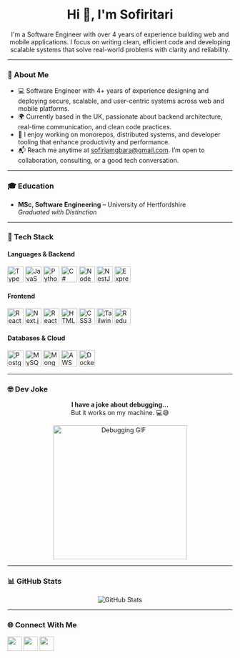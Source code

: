 <h1 align="center">Hi 👋, I'm Sofiritari</h1>

<p align="center">
I'm a Software Engineer with over 4 years of experience building web and mobile applications. I focus on writing clean, efficient code and developing scalable systems that solve real-world problems with clarity and reliability.
</p>

---

### 🚀 About Me

- 💻 Software Engineer with 4+ years of experience designing and deploying secure, scalable, and user-centric systems across web and mobile platforms.
- 🌍 Currently based in the UK, passionate about backend architecture, real-time communication, and clean code practices.
- 🧩 I enjoy working on monorepos, distributed systems, and developer tooling that enhance productivity and performance.
- 📬 Reach me anytime at sofiriamgbara@gmail.com. I’m open to collaboration, consulting, or a good tech conversation.

---

### 🎓 Education

- **MSc, Software Engineering** – University of Hertfordshire  
  *Graduated with Distinction*
---

### 🧰 Tech Stack

#### Languages & Backend
<p align="left">
  <img src="https://raw.githubusercontent.com/danielcranney/readme-generator/main/public/icons/skills/typescript-colored.svg" width="36" height="36" alt="TypeScript" />
  <img src="https://raw.githubusercontent.com/danielcranney/readme-generator/main/public/icons/skills/javascript-colored.svg" width="36" height="36" alt="JavaScript" />
  <img src="https://raw.githubusercontent.com/danielcranney/readme-generator/main/public/icons/skills/python-colored.svg" width="36" height="36" alt="Python" />
  <img src="https://raw.githubusercontent.com/danielcranney/readme-generator/main/public/icons/skills/csharp-colored.svg" width="36" height="36" alt="C#" />
  <img src="https://raw.githubusercontent.com/danielcranney/readme-generator/main/public/icons/skills/nodejs-colored.svg" width="36" height="36" alt="NodeJS" />
  <img src="https://raw.githubusercontent.com/danielcranney/readme-generator/main/public/icons/skills/nestjs-colored.svg" width="36" height="36" alt="NestJS" />
  <img src="https://raw.githubusercontent.com/danielcranney/readme-generator/main/public/icons/skills/express-colored.svg" width="36" height="36" alt="Express" />
</p>

#### Frontend
<p align="left">
  <img src="https://raw.githubusercontent.com/danielcranney/readme-generator/main/public/icons/skills/react-colored.svg" width="36" height="36" alt="React" />
  <img src="https://raw.githubusercontent.com/danielcranney/readme-generator/main/public/icons/skills/nextjs-colored-dark.svg" width="36" height="36" alt="Next.js" />
  <img src="https://reactnative.dev/img/header_logo.svg" width="36" height="36" alt="React Native" />
  <img src="https://raw.githubusercontent.com/danielcranney/readme-generator/main/public/icons/skills/html5-colored.svg" width="36" height="36" alt="HTML5" />
  <img src="https://raw.githubusercontent.com/danielcranney/readme-generator/main/public/icons/skills/css3-colored.svg" width="36" height="36" alt="CSS3" />
  <img src="https://raw.githubusercontent.com/danielcranney/readme-generator/main/public/icons/skills/tailwindcss-colored.svg" width="36" height="36" alt="TailwindCSS" />
  <img src="https://raw.githubusercontent.com/danielcranney/readme-generator/main/public/icons/skills/redux-colored.svg" width="36" height="36" alt="Redux" />
</p>

#### Databases & Cloud
<p align="left">
  <img src="https://raw.githubusercontent.com/danielcranney/readme-generator/main/public/icons/skills/postgresql-colored.svg" width="36" height="36" alt="PostgreSQL" />
  <img src="https://raw.githubusercontent.com/danielcranney/readme-generator/main/public/icons/skills/mysql-colored.svg" width="36" height="36" alt="MySQL" />
  <img src="https://raw.githubusercontent.com/danielcranney/readme-generator/main/public/icons/skills/mongodb-colored.svg" width="36" height="36" alt="MongoDB" />
  <img src="https://raw.githubusercontent.com/danielcranney/readme-generator/main/public/icons/skills/aws-colored.svg" width="36" height="36" alt="AWS" />
  <img src="https://raw.githubusercontent.com/danielcranney/readme-generator/main/public/icons/skills/docker-colored.svg" width="36" height="36" alt="Docker" />
</p>

---

### 🤓 Dev Joke

<p align="center">
  <strong>I have a joke about debugging...</strong><br>
  But it works on my machine. 💻😅
</p>

<p align="center">
  <img src="https://media.giphy.com/media/fAnEC88LccN7a/giphy.gif" width="300" alt="Debugging GIF">
</p>

---


### 📊 GitHub Stats

<p align="center">
  <img src="https://github-readme-stats.vercel.app/api?username=swissjake&show_icons=true&theme=radical" alt="GitHub Stats" />
</p>

---

### 🌐 Connect With Me

<p align="left">
  <a href="https://github.com/swissjake" target="_blank"><img src="https://raw.githubusercontent.com/danielcranney/readme-generator/main/public/icons/socials/github-dark.svg" width="32" height="32" /></a>
  <a href="https://www.linkedin.com/in/sofiritari-amgbara-0b5365162" target="_blank"><img src="https://raw.githubusercontent.com/danielcranney/readme-generator/main/public/icons/socials/linkedin.svg" width="32" height="32" /></a>
  <a href="https://twitter.com/swissjake001" target="_blank"><img src="https://raw.githubusercontent.com/danielcranney/readme-generator/main/public/icons/socials/twitter.svg" width="32" height="32" /></a>
</p>
